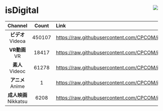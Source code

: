 # isDigital <img align="right" src="https://img.shields.io/github/last-commit/CPCOM/isDigital"/>  
  
| Channel | Count | Link |  
| :-----: | :---: | :--- |  
|**ビデオ**<br />Videoa | 450107 | https://raw.githubusercontent.com/CPCOM/isDigital/main/Videoa.txt |  
|**VR動画**<br />VR | 18417 | https://raw.githubusercontent.com/CPCOM/isDigital/main/VR.txt |  
|**素人**<br />Videoc | 61278 | https://raw.githubusercontent.com/CPCOM/isDigital/main/Videoc.txt |  
|**アニメ**<br />Anime | 1 | https://raw.githubusercontent.com/CPCOM/isDigital/main/Anime.txt |  
|**成人映画**<br />Nikkatsu | 6208 | https://raw.githubusercontent.com/CPCOM/isDigital/main/Nikkatsu.txt |  
